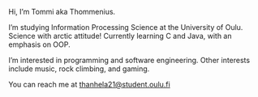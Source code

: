 Hi, I’m Tommi aka Thommenius.

I’m studying Information Processing Science at the University of Oulu. Science with arctic attitude!
Currently learning C and Java, with an emphasis on OOP.

I’m interested in programming and software engineering. Other interests include music, rock climbing, and gaming.

You can reach me at thanhela21@student.oulu.fi
